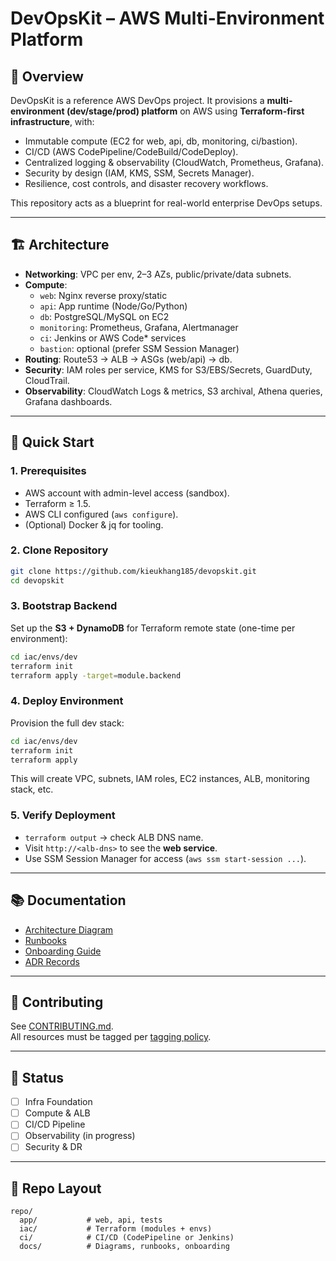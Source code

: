 # DevOpsKit – AWS Multi-Environment Platform

## 📌 Overview
DevOpsKit is a reference AWS DevOps project. It provisions a **multi-environment (dev/stage/prod) platform** on AWS using **Terraform-first infrastructure**, with:

- Immutable compute (EC2 for web, api, db, monitoring, ci/bastion).
- CI/CD (AWS CodePipeline/CodeBuild/CodeDeploy).
- Centralized logging & observability (CloudWatch, Prometheus, Grafana).
- Security by design (IAM, KMS, SSM, Secrets Manager).
- Resilience, cost controls, and disaster recovery workflows.

This repository acts as a blueprint for real-world enterprise DevOps setups.

---

## 🏗️ Architecture
- **Networking**: VPC per env, 2–3 AZs, public/private/data subnets.
- **Compute**: 
  - `web`: Nginx reverse proxy/static
  - `api`: App runtime (Node/Go/Python)
  - `db`: PostgreSQL/MySQL on EC2
  - `monitoring`: Prometheus, Grafana, Alertmanager
  - `ci`: Jenkins or AWS Code* services
  - `bastion`: optional (prefer SSM Session Manager)
- **Routing**: Route53 → ALB → ASGs (web/api) → db.
- **Security**: IAM roles per service, KMS for S3/EBS/Secrets, GuardDuty, CloudTrail.
- **Observability**: CloudWatch Logs & metrics, S3 archival, Athena queries, Grafana dashboards.

---

## 🚀 Quick Start

### 1. Prerequisites
- AWS account with admin-level access (sandbox).
- Terraform ≥ 1.5.
- AWS CLI configured (`aws configure`).
- (Optional) Docker & jq for tooling.

### 2. Clone Repository
```bash
git clone https://github.com/kieukhang185/devopskit.git
cd devopskit
```

### 3. Bootstrap Backend
Set up the **S3 + DynamoDB** for Terraform remote state (one-time per environment):
```bash
cd iac/envs/dev
terraform init
terraform apply -target=module.backend
```

### 4. Deploy Environment
Provision the full dev stack:
```bash
cd iac/envs/dev
terraform init
terraform apply
```

This will create VPC, subnets, IAM roles, EC2 instances, ALB, monitoring stack, etc.

### 5. Verify Deployment
- `terraform output` → check ALB DNS name.
- Visit `http://<alb-dns>` to see the **web service**.
- Use SSM Session Manager for access (`aws ssm start-session ...`).

---

## 📚 Documentation
- [Architecture Diagram](docs/diagrams/)
- [Runbooks](docs/runbooks/)
- [Onboarding Guide](docs/onboarding.md)
- [ADR Records](docs/adr/)

---

## 🤝 Contributing
See [CONTRIBUTING.md](CONTRIBUTING.md).  
All resources must be tagged per [tagging policy](docs/tagging-policy.md).

---

## 📌 Status
- [ ] Infra Foundation
- [ ] Compute & ALB
- [ ] CI/CD Pipeline
- [ ] Observability (in progress)
- [ ] Security & DR

---

## 🧩 Repo Layout
```
repo/
  app/           # web, api, tests
  iac/           # Terraform (modules + envs)
  ci/            # CI/CD (CodePipeline or Jenkins)
  docs/          # Diagrams, runbooks, onboarding
```
